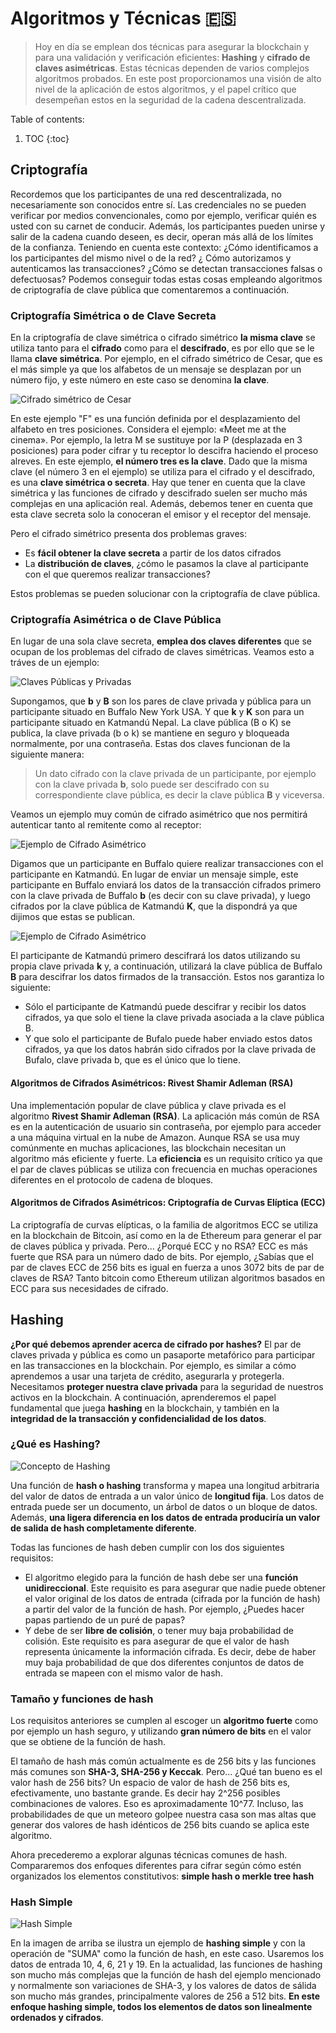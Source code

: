 # Algoritmos y Técnicas 🇪🇸
> Hoy en día se emplean dos técnicas para asegurar la blockchain y para una validación y verificación eficientes:
> **Hashing** y **cifrado de claves asimétricas**. Estas técnicas dependen de varios complejos algoritmos probados.
> En este post proporcionamos una visión de alto nivel de la aplicación de estos algoritmos, y el papel crítico que desempeñan
> estos en la seguridad de la cadena descentralizada.

Table of contents:

1. TOC
{:toc}

## Criptografía

Recordemos que los participantes de una red descentralizada, no necesariamente son conocidos entre sí. Las credenciales no se pueden verificar por medios convencionales, como por ejemplo, verificar quién es usted con su carnet de conducir. Además, los participantes pueden unirse y salir de la cadena cuando deseen, es decir, operan más allá de los límites de la confianza. Teniendo en cuenta este contexto: ¿Cómo identificamos a los participantes del mismo nivel o de la red? ¿ Cómo autorizamos y autenticamos las transacciones? ¿Cómo se detectan transacciones falsas o defectuosas? Podemos conseguir todas estas cosas empleando algoritmos de criptografía de clave pública que comentaremos a continuación. 

### Criptografía Simétrica o de Clave Secreta

En la criptografía de clave simétrica o cifrado simétrico  **la misma clave** se utiliza tanto para el **cifrado** como para el **descifrado**, es por ello que se le llama **clave simétrica**. Por ejemplo, en el cifrado simétrico de Cesar, que es el más simple ya que los alfabetos de un mensaje se desplazan por un número fijo, y este número en este caso se denomina **la clave**.

![](/My-Blockchain-Book/images/Cesar-Encryption.PNG "Cifrado simétrico de Cesar")

En este ejemplo "F" es una función definida por el desplazamiento del alfabeto en tres posiciones. Considera el ejemplo: «Meet me at the cinema». Por ejemplo, la letra M se sustituye por la P (desplazada en 3 posiciones) para poder cifrar y tu receptor lo descifra haciendo el proceso alreves. En este ejemplo, **el número tres es la clave**. Dado que la misma clave (el número 3 en el ejemplo) se utiliza para el cifrado y el descifrado, es una **clave simétrica o secreta**. Hay que tener en cuenta que la clave simétrica y las funciones de cifrado y descifrado suelen ser mucho más complejas en una aplicación real. Además, debemos tener en cuenta que esta clave secreta solo la conoceran el emisor y el receptor del mensaje.

Pero el cifrado simétrico presenta dos problemas graves:
- Es **fácil obtener la clave secreta** a partir de los datos cifrados
- La **distribución de claves**, ¿cómo le pasamos la clave al participante con el que queremos realizar transacciones? 

Estos problemas se pueden solucionar con la criptografía de clave pública.

### Criptografía Asimétrica o de Clave Pública

En lugar de una sola clave secreta, **emplea dos claves diferentes** que se ocupan de los problemas del cifrado de claves simétricas. Veamos esto a tráves de un ejemplo:

![](/My-Blockchain-Book/images/Public-Key-Cryptography.PNG "Claves Públicas y Privadas")

Supongamos, que **b** y **B** son los pares de clave privada y pública para un participante situado en Buffalo New York USA. Y que **k** y **K** son para un participante situado en Katmandú Nepal. La clave pública (B o K) se publica, la clave privada (b o k) se mantiene en seguro y bloqueada normalmente, por una contraseña. Estas dos claves funcionan de la siguiente manera:

> Un dato cifrado con la clave privada de un participante, por ejemplo con la clave privada **b**, solo puede ser descifrado con su correspondiente clave pública, es decir la clave pública **B** y viceversa.

Veamos un ejemplo muy común de cifrado asimétrico que nos permitirá autenticar tanto al remitente como al receptor:

![](/My-Blockchain-Book/images/Public-Key-Cryptography-1.PNG "Ejemplo de Cifrado Asimétrico")

Digamos que un participante en Buffalo quiere realizar transacciones con el participante en Katmandú. En lugar de enviar un mensaje simple, este participante en Buffalo enviará los datos de la transacción cifrados primero con la clave privada de Buffalo **b** (es decir con su clave privada), y luego cifrados por la clave pública de Katmandú **K**, que la dispondrá ya que dijimos que estas se publican.

![](/My-Blockchain-Book/images/Public-Key-Cryptography-2.PNG "Ejemplo de Cifrado Asimétrico")

El participante de Katmandú primero descifrará los datos utilizando su propia clave privada **k** y, a continuación, utilizará la clave pública de Buffalo **B** para descifrar los datos firmados de la transacción. Estos nos garantiza lo siguiente:
- Sólo el participante de Katmandú puede descifrar y recibir los datos cifrados, ya que solo el tiene la clave privada asociada a la clave pública B.
- Y que solo el participante de Bufalo puede haber enviado estos datos cifrados, ya que los datos habrán sido cifrados por la clave privada de Bufalo, clave privada b, que es el único que lo tiene.

#### Algoritmos de Cifrados Asimétricos: Rivest Shamir Adleman (RSA)

Una implementación popular de clave pública y clave privada es el algoritmo **Rivest Shamir Adleman (RSA)**. La aplicación más común de RSA es en la autenticación de usuario sin contraseña, por ejemplo para acceder a una máquina virtual en la nube de Amazon. Aunque RSA se usa muy comúnmente en muchas aplicaciones, las blockchain necesitan un algoritmo más eficiente y fuerte. La **eficiencia** es un requisito crítico ya que el par de claves públicas se utiliza con frecuencia en muchas operaciones diferentes en el protocolo de cadena de bloques.

#### Algoritmos de Cifrados Asimétricos: Criptografía de Curvas Elíptica (ECC)

La criptografía de curvas elípticas, o la familia de algoritmos ECC se utiliza en la blockchain de Bitcoin, así como en la de Ethereum para generar el par de claves pública y privada. Pero... ¿Porqué ECC y no RSA? ECC es más fuerte que RSA para un número dado de bits. Por ejemplo, ¿Sabías que el par de claves ECC de 256 bits es igual en fuerza a unos 3072 bits de par de claves de RSA? Tanto bitcoin como Ethereum utilizan algoritmos basados en ECC para sus necesidades de cifrado. 

## Hashing

**¿Por qué debemos aprender acerca de cifrado por hashes?** El par de claves privada y pública es como un pasaporte metafórico para participar en las transacciones en la blockchain. Por ejemplo, es similar a cómo aprendemos a usar una tarjeta de crédito, asegurarla y protegerla. Necesitamos **proteger nuestra clave privada** para la seguridad de nuestros activos en la blockchain. A continuación, aprenderemos el papel fundamental que juega **hashing** en la blockchain, y también en la **integridad de la transacción y confidencialidad de los datos**.

### ¿Qué es Hashing?

![](/My-Blockchain-Book/images/Hashing.PNG "Concepto de Hashing")

Una función de **hash o hashing** transforma y mapea una longitud arbitraria del valor de datos de entrada a un valor único de **longitud fija**. Los datos de entrada puede ser un documento, un árbol de datos o un bloque de datos. Además, **una ligera diferencia en los datos de entrada produciría un valor de salida de hash completamente diferente**.

Todas las funciones de hash deben cumplir con los dos siguientes requisitos:
- El algoritmo elegido para la función de hash debe ser una **función unidireccional**. Este requisito es para asegurar que nadie puede obtener el valor original de los datos de entrada (cifrada por la función de hash) a partir del valor de la función de hash. Por ejemplo, ¿Puedes hacer papas partiendo de un puré de papas?
- Y debe de ser **libre de colisión**, o tener muy baja probabilidad de colisión. Este requisito es para asegurar de que el valor de hash representa únicamente la información cifrada. Es decir, debe de haber muy baja probabilidad de que dos diferentes conjuntos de datos  de entrada se mapeen con el mismo valor de hash.

### Tamaño y funciones de hash

Los requisitos anteriores se cumplen al escoger un **algoritmo fuerte** como por ejemplo un hash seguro, y utilizando **gran número de bits** en el valor que se obtiene de la función de hash.

El tamaño de hash más común actualmente es de 256 bits y las funciones más comunes son **SHA-3, SHA-256 y Keccak**. Pero... ¿Qué tan bueno es el valor hash de 256 bits? Un espacio de valor de hash de 256 bits es, efectivamente, uno bastante grande. Es decir hay 2^256 posibles combinaciones de valores. Eso es aproximadamente 10^77. Incluso, las probabilidades de que un meteoro golpee nuestra casa son mas altas que generar dos valores de hash idénticos de 256 bits cuando se aplica este algoritmo.

Ahora precederemo a explorar algunas técnicas comunes de hash. Compararemos dos enfoques diferentes para cifrar según cómo estén organizados los elementos constitutivos: **simple hash o merkle tree hash**

### Hash Simple

![](/My-Blockchain-Book/images/Simple-Hash.PNG "Hash Simple")

En la imagen de arriba se ilustra un ejemplo de **hashing simple** y con la operación de "SUMA" como la función de hash, en este caso.
Usaremos los datos de entrada 10, 4, 6, 21 y 19. En la actualidad, las funciones de hashing son mucho más complejas que la función de hash del ejemplo mencionado y normalmente son variaciones de SHA-3, y los valores de datos de sálida son mucho más grandes, principalmente valores de 256 a 512 bits. **En este enfoque hashing simple, todos los elementos de datos son linealmente ordenados y cifrados**.
